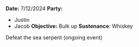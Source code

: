 **Date:** 7/12/2024
**Party:**
- Justin
- Jacob
**Objective:** Bulk up
**Sustenance**: Whiskey

Defeat the sea serpent (ongoing event)

